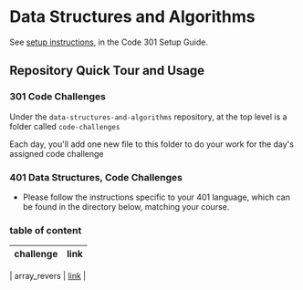 # Data Structures and Algorithms

See [setup instructions](https://codefellows.github.io/setup-guide/code-301/3-code-challenges), in the Code 301 Setup Guide.

## Repository Quick Tour and Usage

### 301 Code Challenges

Under the `data-structures-and-algorithms` repository, at the top level is a folder called `code-challenges`

Each day, you'll add one new file to this folder to do your work for the day's assigned code challenge

### 401 Data Structures, Code Challenges

- Please follow the instructions specific to your 401 language, which can be found in the directory below, matching your course.

### table of content


| challenge | link |
| -----------  | ------    |

| array_revers        | [link](https://github.com/ManarAbdelkarim/data-structures-and-algorithms/tree/array-reverse/python/code_challenges/array_reverse)  |
